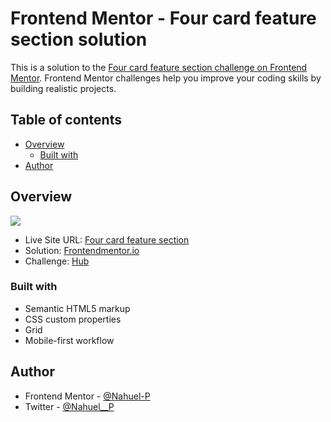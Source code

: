 # Frontend Mentor - Four card feature section solution

This is a solution to the [Four card feature section challenge on Frontend Mentor](https://www.frontendmentor.io/challenges/four-card-feature-section-weK1eFYK). Frontend Mentor challenges help you improve your coding skills by building realistic projects. 

## Table of contents

- [Overview](#overview)
  - [Built with](#built-with)
- [Author](#author)



## Overview
![](./images/screenshot.png)
- Live Site URL: [Four card feature section](https://four-card-feature-section-nahuel-p.vercel.app/)
- Solution: [Frontendmentor.io]()
- Challenge: [Hub](https://www.frontendmentor.io/challenges/four-card-feature-section-weK1eFYK)

### Built with

- Semantic HTML5 markup
- CSS custom properties
- Grid
- Mobile-first workflow

## Author
- Frontend Mentor - [@Nahuel-P](https://www.frontendmentor.io/profile/Nahuel-P)
- Twitter - [@Nahuel__P](https://twitter.com/Nahuel__P)

